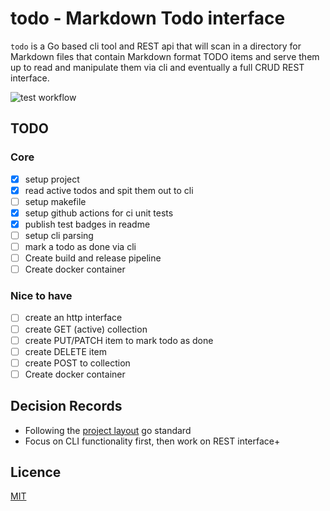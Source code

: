 # todo - Markdown Todo interface

`todo` is a Go based cli tool and REST api that will scan in a directory for Markdown files that contain Markdown format TODO items and serve them up to read and manipulate them via cli and eventually a full CRUD REST interface.

![test workflow](https://github.com/jujhars13/todo-markdown-todo-interface/actions/workflows/test.yml/badge.svg)

## TODO

### Core

- [x] setup project
- [x] read active todos and spit them out to cli
- [ ] setup makefile
- [x] setup github actions for ci unit tests
- [x] publish test badges in readme
- [ ] setup cli parsing
- [ ] mark a todo as done via cli
- [ ] Create build and release pipeline
- [ ] Create docker container

### Nice to have

- [ ] create an http interface
- [ ] create GET (active) collection
- [ ] create PUT/PATCH item to mark todo as done
- [ ] create DELETE item
- [ ] create POST to collection
- [ ] Create docker container

## Decision Records

- Following the [project layout](https://github.com/golang-standards/project-layout) go standard
- Focus on CLI functionality first, then work on REST interface+


## Licence

[MIT](LICENCE)
